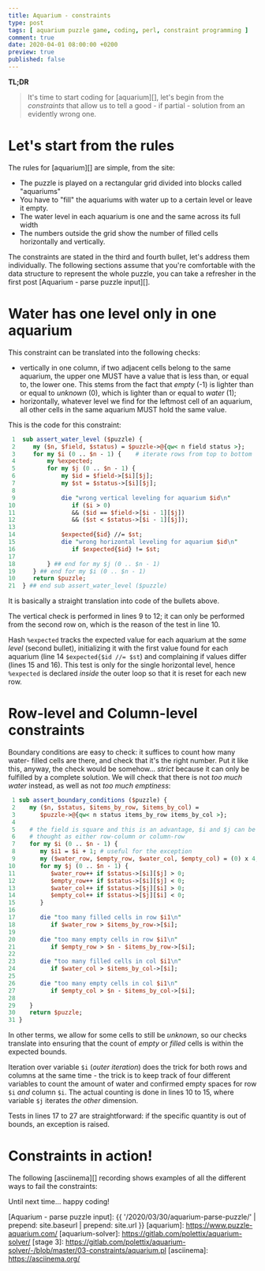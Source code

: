 ```yaml
---
title: Aquarium - constraints
type: post
tags: [ aquarium puzzle game, coding, perl, constraint programming ]
comment: true
date: 2020-04-01 08:00:00 +0200
preview: true
published: false
---
```


**TL;DR**

> It's time to start coding for [aquarium][], let's begin from the
> *constraints* that allow us to tell a good - if partial - solution from an
> evidently wrong one.

# Let's start from the rules

The rules for [aquarium][] are simple, from the site:

- The puzzle is played on a rectangular grid divided into blocks called
  "aquariums"
- You have to "fill" the aquariums with water up to a certain level or leave
  it empty.
- The water level in each aquarium is one and the same across its full width
- The numbers outside the grid show the number of filled cells horizontally
  and vertically. 

The constraints are stated in the third and fourth bullet, let's address
them individually. The following sections assume that you're comfortable
with the data structure to represent the whole puzzle, you can take a
refresher in the first post [Aquarium - parse puzzle input][].

# Water has one level only in one aquarium

This constraint can be translated into the following checks:

- vertically in one column, if two adjacent cells belong to the same
  aquarium, the upper one MUST have a value that is less than, or equal to,
  the lower one. This stems from the fact that *empty* (-1) is lighter than
  or equal to *unknown* (0), which is lighter than or equal to *water* (1);
- horizontally, whatever level we find for the leftmost cell of an aquarium,
  all other cells in the same aquarium MUST hold the same value.

This is the code for this constraint:

```perl
 1  sub assert_water_level ($puzzle) {
 2     my ($n, $field, $status) = $puzzle->@{qw< n field status >};
 3     for my $i (0 .. $n - 1) {    # iterate rows from top to bottom
 4         my %expected;
 5         for my $j (0 .. $n - 1) {
 6             my $id = $field->[$i][$j];
 7             my $st = $status->[$i][$j];
 8
 9             die "wrong vertical leveling for aquarium $id\n"
10                if ($i > 0)
11                && ($id == $field->[$i - 1][$j])
12                && ($st < $status->[$i - 1][$j]);
13
14             $expected{$id} //= $st;
15             die "wrong horizontal leveling for aquarium $id\n"
16                if $expected{$id} != $st;
17
18         } ## end for my $j (0 .. $n - 1)
19     } ## end for my $i (0 .. $n - 1)
10     return $puzzle;
21  } ## end sub assert_water_level ($puzzle)
```

It is basically a straight translation into code of the bullets above.

The vertical check is performed in lines 9 to 12; it can only be performed
from the second row on, which is the reason of the test in line 10.

Hash `%expected` tracks the expected value for each aquarium at the *same
level* (second bullet), initializing it with the first value found for each
aquarium (line 14 `$expected{$id //= $st`) and complaining if values differ
(lines 15 and 16). This test is only for the single horizontal level, hence
`%expected` is declared *inside* the outer loop so that it is reset for each
new row.

# Row-level and Column-level constraints

Boundary conditions are easy to check: it suffices to count how many water-
filled cells are there, and check that it's the right number. Put it like
this, anyway, the check would be somehow... *strict* because it can only be
fulfilled by a complete solution. We will check that there is not *too much
water* instead, as well as not *too much emptiness*:

```perl
 1 sub assert_boundary_conditions ($puzzle) {
 2    my ($n, $status, $items_by_row, $items_by_col) = 
 3       $puzzle->@{qw< n status items_by_row items_by_col >};
 4 
 5    # the field is square and this is an advantage, $i and $j can be
 6    # thought as either row-column or column-row
 7    for my $i (0 .. $n - 1) {
 8       my $i1 = $i + 1; # useful for the exception
 9       my ($water_row, $empty_row, $water_col, $empty_col) = (0) x 4;
10       for my $j (0 .. $n - 1) {
11          $water_row++ if $status->[$i][$j] > 0;
12          $empty_row++ if $status->[$i][$j] < 0;
13          $water_col++ if $status->[$j][$i] > 0;
14          $empty_col++ if $status->[$j][$i] < 0;
15       }
16 
17       die "too many filled cells in row $i1\n"
18          if $water_row > $items_by_row->[$i];
19 
20       die "too many empty cells in row $i1\n"
21          if $empty_row > $n - $items_by_row->[$i];
22 
23       die "too many filled cells in col $i1\n"
24          if $water_col > $items_by_col->[$i];
25 
26       die "too many empty cells in col $i1\n"
27          if $empty_col > $n - $items_by_col->[$i];
28 
29    }
30    return $puzzle;
31 }
```

In other terms, we allow for some cells to still be *unknown*, so our checks
translate into ensuring that the count of *empty* or *filled* cells is
within the expected bounds.

Iteration over variable `$i` (*outer iteration*) does the trick for both
rows and columns at the same time - the trick is to keep track of four
different variables to count the amount of water and confirmed empty spaces
for row `$i` *and* column `$i`. The actual counting is done in lines 10 to
15, where variable `$j` iterates *the other* dimension.

Tests in lines 17 to 27 are straightforward: if the specific quantity is out
of bounds, an exception is raised.

# Constraints in action!

The following [asciinema][] recording shows examples of all the different
ways to fail the constraints:

<script id="asciicast-314081" src="https://asciinema.org/a/314081.js" async></script>

Until next time... happy coding!

[Aquarium - parse puzzle input]: {{ '/2020/03/30/aquarium-parse-puzzle/' | prepend: site.baseurl | prepend: site.url }}
[aquarium]: https://www.puzzle-aquarium.com/
[aquarium-solver]: https://gitlab.com/polettix/aquarium-solver/
[stage 3]: https://gitlab.com/polettix/aquarium-solver/-/blob/master/03-constraints/aquarium.pl
[asciinema]: https://asciinema.org/

